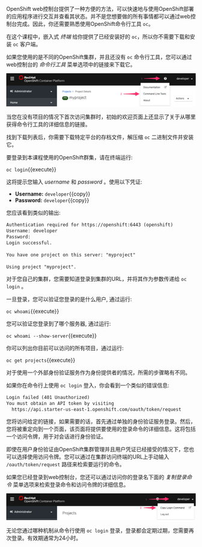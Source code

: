 OpenShift web控制台提供了一种方便的方法，可以快速地与使用OpenShift部署的应用程序进行交互并查看其状态。并不是您想要做的所有事情都可以通过web控制台完成。因此，你还需要熟悉使用OpenShift命令行工具 ``oc``。

在这个课程中，嵌入式 _终端_ 给你提供了已经安装好的 ``oc``，所以你不需要下载和安装 ``oc`` 客户端。

如果您使用的是不同的OpenShift集群，并且还没有 ``oc`` 命令行工具，您可以通过web控制台的 _命令行工具_ 菜单选项中的链接来下载它。

![Command Line Tools](../../assets/introduction/cluster-access-44/02-command-line-tools.png)

当您在没有项目的情况下首次访问集群时，初始的欢迎页面上还显示了关于从哪里获得命令行工具的详细信息的链接。

找到下载列表后，你需要下载特定平台的存档文件，解压缩 ``oc`` 二进制文件并安装它。

要登录到本课程使用的OpenShift群集，请在终端运行:

``oc login``{{execute}}

这将提示您输入 _username_ 和 _password_ 。使用以下凭证:

* **Username:** ``developer``{{copy}}
* **Password:** ``developer``{{copy}}

您应该看到类似的输出:

```
Authentication required for https://openshift:6443 (openshift)
Username: developer
Password:
Login successful.

You have one project on this server: "myproject"

Using project "myproject".
```

对于您自己的集群，您需要知道登录到集群的URL，并将其作为参数传递给 ``oc login`` 。

一旦登录，您可以验证您登录的是什么用户, 通过运行:

``oc whoami``{{execute}}

您可以验证您登录到了哪个服务器, 通过运行:

``oc whoami --show-server``{{execute}}

你可以列出你目前可以访问的所有项目，通过运行:

``oc get projects``{{execute}}

对于使用一个外部身份验证服务作为身份提供者的情况，所需的步骤略有不同。

如果你在命令行上使用 ``oc login`` 登入，你会看到一个类似的错误信息:

```
Login failed (401 Unauthorized)
You must obtain an API token by visiting
  https://api.starter-us-east-1.openshift.com/oauth/token/request
```

您将访问给定的链接，如果需要的话，首先通过单独的身份验证服务登录。然后，您将被重定向到一个页面，该页面将提供要使用的登录命令的详细信息。这将包括一个访问令牌，用于对会话进行身份验证。

即使在用户身份验证由OpenShift集群管理并且用户凭证已经接受的情况下，您也可以选择使用访问令牌。您可以通过在集群访问终端的URL上手动输入 ``/oauth/token/request`` 路径来检索要运行的命令。

如果您已经登录到web控制台，您还可以通过访问你的登录名下面的 _复制登录命令_ 菜单选项来检索登录命令和访问令牌的详细信息。

 ![Request Access Token](../../assets/introduction/cluster-access-44/02-login-access-token.png)

无论您通过哪种机制从命令行使用 ``oc login`` 登录，登录都会定期过期，您需要再次登录。有效期通常为24小时。
